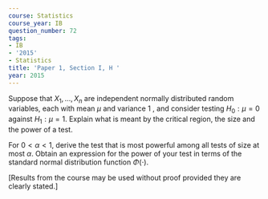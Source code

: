 ```yaml
---
course: Statistics
course_year: IB
question_number: 72
tags:
- IB
- '2015'
- Statistics
title: 'Paper 1, Section I, H '
year: 2015
---
```




Suppose that $X_{1}, \ldots, X_{n}$ are independent normally distributed random variables, each with mean $\mu$ and variance 1 , and consider testing $H_{0}: \mu=0$ against $H_{1}: \mu=1$. Explain what is meant by the critical region, the size and the power of a test.

For $0<\alpha<1$, derive the test that is most powerful among all tests of size at most $\alpha$. Obtain an expression for the power of your test in terms of the standard normal distribution function $\Phi(\cdot)$.

[Results from the course may be used without proof provided they are clearly stated.]